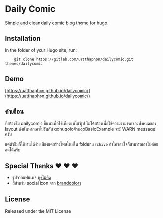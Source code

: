 # Daily Comic

Simple and clean daily comic blog theme for hugo.

## Installation
In the folder of your Hugo site, run:
```
    git clone https://gitlab.com/uatthaphon/dailycomic.git themes/dailycomic
```
## Demo
[https://uatthaphon.github.io/dailycomic/](https://uatthaphon.github.io/dailycomic/)


## คำเตือน
ที่สร้างธีม dailycomic ขึ้นมาเพื่อใช้เพียงแค่โชว์รูป ไม่ได้สร้างเพื่อใช้ความสามารถของทั้งหมดของ layout ดังนั้นหากเอาไปรันกับ [gohugoio/hugoBasicExample](https://github.com/gohugoio/hugoBasicExample) จะมี WARN message ครับ 

แต่ตัวธีมก็ใช้งานได้ง่ายเพียงแค่สร้างโพสใหม่ใน folder `archive` ถ้าใครสนใจก็สามารถเอาไปต่อยอดได้ครับ 

## Special Thanks :heart: :heart: :heart:
- รูปจากแฟนเพจ [พูดไม่คิด](https://www.facebook.com/poodmaikid/)
- สีสำหรับ social icon จาก [brandcolors](https://brandcolors.net/)

## License
Released under the MIT License
